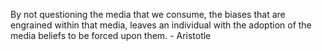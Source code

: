 By not questioning the media that we consume, the biases that are engrained within that media, leaves an individual with the adoption of the media beliefs to be forced upon them. - Aristotle 